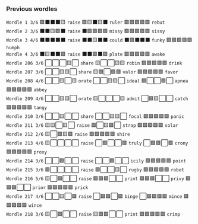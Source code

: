 ### Previous wordles

`Wordle 1 3/6`
🟩⬛⬛⬛🟨 `raise`
🟩🟨⬛🟨⬛ `ruler`
🟩🟩🟩🟩🟩 `rebut`
<br>
`Wordle 2 3/6`
⬛⬛🟨🟩⬛ `raise`
⬛🟩🟩🟩🟩 `missy`
🟩🟩🟩🟩🟩 `sissy`
<br>
`Wordle 3 4/6`
⬛⬛⬛⬛⬛ `raise`
⬛⬛🟨⬛⬛ `could`
⬛🟩⬛⬛⬛ `funky`
🟩🟩🟩🟩🟩 `humph`
<br>
`Wordle 4 3/6`
⬛🟨⬛⬛🟩 `raise`
⬛⬛🟩⬛🟩 `plate`
🟩🟩🟩🟩🟩 `awake`
<br>
`Wordle 206 3/6`
⬜⬜⬜🟨⬜ `share`
🟨⬜⬜🟨🟨 `robin`
🟩🟩🟩🟩🟩 `drink`
<br>
`Wordle 207 3/6`
⬜⬜🟨🟨⬜ `share`
🟨🟩⬜🟩🟩 `valor`
🟩🟩🟩🟩🟩 `favor`
<br>
`Wordle 208 4/6`
⬜⬜🟨⬜🟨 `orate`
⬜⬜🟨🟨⬜ `ideal`
🟩⬜⬜🟩⬜ `apnea`
🟩🟩🟩🟩🟩 `abbey`
<br>
`Wordle 209 4/6`
⬜⬜🟨🟨⬜ `orate`
🟨⬜⬜⬜🟨 `admit`
⬜🟩🟨⬜⬜ `catch`
🟩🟩🟩🟩🟩 `tangy`
<br>
`Wordle 210 3/6`
⬜⬜🟨⬜⬜ `share`
⬜⬜🟨🟨⬜ `focal`
🟩🟩🟩🟩🟩 `panic`
<br>
`Wordle 211 3/6`
🟨🟨⬜🟨⬜ `raise`
🟩⬜🟨🟩⬜ `strap`
🟩🟩🟩🟩🟩 `solar`
<br>
`Wordle 212 2/6`
🟨⬜🟩🟨🟩 `raise`
🟩🟩🟩🟩🟩 `shire`
<br>
`Wordle 213 4/6`
🟨⬜⬜⬜⬜ `raise`
⬜🟩⬜⬜🟩 `truly`
⬜🟩🟩⬜🟩 `crony`
🟩🟩🟩🟩🟩 `proxy`
<br>
`Wordle 214 3/6`
⬜⬜🟩⬜⬜ `raise`
⬜⬜🟩⬜⬜ `icily`
🟩🟩🟩🟩🟩 `point`
<br>
`Wordle 215 3/6`
🟩⬜⬜⬜⬜ `raise`
🟩⬜⬜🟨⬜ `rugby`
🟩🟩🟩🟩🟩 `robot`
<br>
`Wordle 216 5/6`
🟨⬜🟩⬜⬜ `raise`
🟩🟩🟩⬜⬜ `print`
🟩🟩🟩⬜⬜ `privy`
🟩🟩🟩⬜⬜ `prior`
🟩🟩🟩🟩🟩 `prick`
<br>
`Wordle 217 4/6`
⬜⬜🟨⬜🟩 `raise`
⬜🟩🟩⬜🟩 `binge`
⬜🟩🟩🟩🟩 `mince`
🟩🟩🟩🟩🟩 `wince`
<br>
`Wordle 218 3/6`
🟨⬜🟩⬜⬜ `raise`
🟨🟩🟩⬜⬜ `print`
🟩🟩🟩🟩🟩 `crimp`